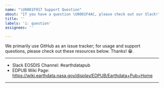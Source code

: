 ```yaml
---
name: "\U0001F917 Support Question"
about: "If you have a question \U0001F4AC, please check out our Slack!"
title: ''
labels: 'i: question'
assignees: ''

---
```


We primarily use GitHub as an issue tracker; for usage and support questions, please check out these resources below. Thanks! 😁.

---

* Slack EOSDIS Channel: #earthdatapub
* EDPUB Wiki Page: https://wiki.earthdata.nasa.gov/display/EDPUB/Earthdata+Pub+Home

---